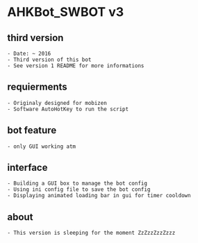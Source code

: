 # AHKBot_SWBOT v3
## third version
	- Date: ~ 2016
	- Third version of this bot
	- See version 1 README for more informations

## requierments
	- Originaly designed for mobizen
	- Software AutoHotKey to run the script

## bot feature
	- only GUI working atm


## interface
	- Building a GUI box to manage the bot config
	- Using ini config file to save the bot config
	- Displaying animated loading bar in gui for timer cooldown

## about
	- This version is sleeping for the moment ZzZzzZzzZzzz
